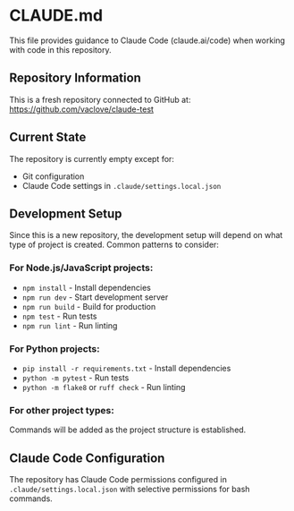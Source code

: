 # CLAUDE.md

This file provides guidance to Claude Code (claude.ai/code) when working with code in this repository.

## Repository Information

This is a fresh repository connected to GitHub at: https://github.com/vaclove/claude-test

## Current State

The repository is currently empty except for:
- Git configuration
- Claude Code settings in `.claude/settings.local.json`

## Development Setup

Since this is a new repository, the development setup will depend on what type of project is created. Common patterns to consider:

### For Node.js/JavaScript projects:
- `npm install` - Install dependencies
- `npm run dev` - Start development server
- `npm run build` - Build for production
- `npm test` - Run tests
- `npm run lint` - Run linting

### For Python projects:
- `pip install -r requirements.txt` - Install dependencies
- `python -m pytest` - Run tests
- `python -m flake8` or `ruff check` - Run linting

### For other project types:
Commands will be added as the project structure is established.

## Claude Code Configuration

The repository has Claude Code permissions configured in `.claude/settings.local.json` with selective permissions for bash commands.